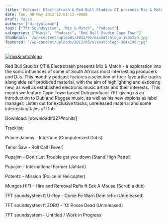```yaml
---
title: 'Podcast: Electrotrash & Red Bull Studios CT presents Mix & Match 01 7FT Soundsystem'
date: Tue, 08 May 2012 12:01:13 +0000
draft: false
authors: ["dirtyoldman"]
tags: ["7ft Soundsystem", "Mix & Match", "Podcast"]
categories: ["Music", "Podcast", "Red Bull Studio Cape Town"]
thumbnail: '/wp-content/uploads/2012/05/mixmatchlogo-150x150.jpg'
featured: '/wp-content/uploads/2012/05/mixmatchlogo-304x190.jpg'
---
```


[![](/wp-content/uploads/2012/05/mixmatchlogo-e1336390315145.jpg "mix&matchlogo")](/2012/05/08/podcast-red-bull-studios-ct-electrotrash-presents-mix-match-01-7ft-soundsystem/mixmatchlogo/)

Red Bull Studios CT & Electrotrash presents Mix & Match - a exploration into the sonic influences of some of South Africas most interresting producers and DJs. This monthly podcast features a selection of their favourtite tracks along side self produced material, with the aim of highlighting and exposing new, as well as established electronic music artists and their interests.  This month we feature Cape Town based Dub producer 7FT giving us an introduction to Dub and Reggae music, as well as his new exploits as label manager. Listen out for exclusive tracks, unreleased material and some interresting tales of Dub.

Download: \[download#327#nohits\]

Tracklist:

Prince Jammy - Interface (Computerized Dubs)

Tenor Saw - Roll Call (Fever)

Pupajim - Don't Let Trouble get you down (Stand High Patrol)

Pupajim - International Farmer (Jahtari)

Potentz - Mission (Police in Helicopter)

Mungos HIFI - Hire and Removal Refix ft Eek A Mouse (Scrub a dub)

7FT soundsystem ft U-Roy - Come Fe Warn Dem refix (Unreleased)

7FT soundsystem ft ZORO - 'Ol Posse Dead (Unreleased)

7FT soundsystem - Untitled / Work in Progress

